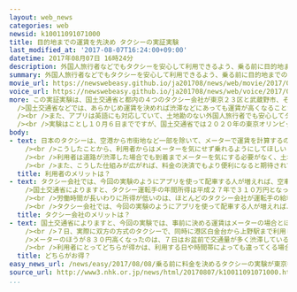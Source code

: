 ```yaml
---
layout: web_news
categories: web
newsid: k10011091071000
title: 目的地までの運賃を先決め タクシーの実証実験
last_modified_at: '2017-08-07T16:24:00+09:00'
datetime: 2017年08月07日 16時24分
description: 外国人旅行者などでもタクシーを安心して利用できるよう、乗る前に目的地までの運賃を決めるタクシーの実証実験が７日から都内で始まりました。
summary: 外国人旅行者などでもタクシーを安心して利用できるよう、乗る前に目的地までの運賃を決めるタクシーの実証実験が７日から都内で始まりました。
movie_url: https://newswebeasy.github.io/ja201708/news/web/movie/2017/08/08/k10011091071000.mp4
voice_url: https://newswebeasy.github.io/ja201708/news/web/voice/2017/08/08/k10011091071000.mp3
more: この実証実験は、国土交通省と都内の４つのタクシー会社が東京２３区と武蔵野市、それに三鷹市で４６００台のタクシーを使って始めました。<br />実験は、タクシー会社が導入しているスマートフォンの配車アプリを使って行われ、乗車場所と目的地を入力して表示される金額に納得すれば、配車を申し込みます。<br
  />国土交通省などでは、あらかじめ運賃を決めれば渋滞などにあっても運賃が高くなることがないため、タクシーの利用者の掘り起こしにつながることを期待しています。<br
  /><br />また、アプリは英語にも対応していて、土地勘のない外国人旅行者でも安心してタクシーを利用できるとしています。<br /><br />実験に参加する日本交通の川鍋一朗会長は「従来のメーター式では到着直前に値段があがる場合があり、利用者から不満や不安の声があった。事前に運賃が決まることでタクシーが利用しやすくなってほしい」と話していました。<br
  /><br />実験はことし１０月６日までですが、国土交通省では２０２０年の東京オリンピック・パラリンピックに向けて外国人旅行者の増加が見込まれることなどから、運賃を事前に決めるタクシーを全国に広げるかどうか検討したいとしています。
body:
- text: 日本のタクシーは、空港から市街地など一部を除いて、メーターで運賃を計算するのが一般的です。<br /><br />メーターは走った距離と時間に応じて運賃が決まる仕組みで、例えば今回実験が行われる東京２３区と武蔵野市・三鷹市では、初乗りの１キロ余りを超えたあとは２３７メートルごと、時速１０キロ以下の低速の場合は、９０秒ごとに８０円が加算されます。このため、目的地が同じでも渋滞の有無やルートによって、運賃が変わることがあります。<br
    /><br />こうしたことから、利用者からはメーターを気にせず乗れるようにしてほしいという声が出ていました。<br /><br />今回の実験では、スマートフォンの専用アプリに乗車場所と目的地を入力すると、走行距離や所要時間などをもとに算出された運賃が表示されます。<br
    /><br />利用者は道路が渋滞した場合でも到着までメーターを気にする必要がなく、土地勘のない人でも安心して目的地に向かうことができるということです。<br
    /><br />また、こうした仕組みが広がれば、料金の決済でもより便利になると期待されています。事前にクレジットカードの情報をアプリに登録しておけば、手元にカードがなくても支払いができるタクシー会社もあり、日本語がわからない外国人旅行者でも手軽に決済することができるようになります。
  title: 利用者のメリットは？
- text: タクシー会社では、今回の実験のようにアプリを使って配車する人が増えれば、空車や待ち時間が減り、生産性向上にもつながると期待しています。<br /><br
    />国土交通省によりますと、タクシー運転手の年間所得は平成２７年で３１０万円となっていて、全産業平均の５４８万円を４０％余り下回っている一方、年間の総労働時間は２３２８時間とほかの産業の平均を７％上回っています。<br
    /><br />労働時間が長いわりに所得が低いのは、ほとんどのタクシー会社が運転手の給料を歩合制にしているためで、勤務する時間が長くても、客を乗せていない時間が多いと給料には反映されません。稼働中のタクシーが実際に客を乗せた「実車率」は、昨年度の全国平均で４２．３％となっていて、運転手の待遇改善には実車率をどう上げるかが課題の１つとなっています。<br
    /><br />タクシー会社では、今回の実験のようにアプリを使って配車する人が増えれば、いわゆる「流し」や配車待ちの時間が減って生産性の向上につなげることができるのではないかとしています。
  title: タクシー会社のメリットは？
- text: 国土交通省によりますと、今回の実験では、事前に決める運賃はメーターの場合とほぼ同じになるよう各社が調整しているということで、過去の走行データなどを参考に、メーターよりも３０％以上高くならないよう設定されているとしています。<br
    /><br />７日、実際に双方の方式のタクシーで、同時に港区白金台から上野駅まで利用してみた結果は、メーターが５３８０円だったのに対して、事前に運賃を決めたほうは４５５０円でした。<br
    />メーターのほうが８３０円高くなったのは、７日はお盆前で交通量が多く渋滞している場所もあったためだということで、渋滞がなければほぼ同じになるということです。<br
    /><br />利用者にとってどちらが得かは、利用する日や時間帯によっても違ってくる場合がありそうです。
  title: どちらがお得？
easy_news_url: /news/easy/2017/08/08/乗る前に料金を決めるタクシーの実験が東京都で始まる/
source_url: http://www3.nhk.or.jp/news/html/20170807/k10011091071000.html
...
```

